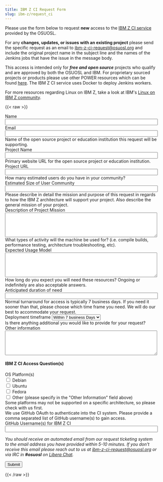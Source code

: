 ```yaml
---
title: IBM Z CI Request Form
slug: ibm-z/request_ci
---
```


Please use the form below to request **new** access to the [IBM Z CI service](/services/ibm-z) provided by the OSUOSL.

For any **changes, updates, or issues with an existing project** please send the specific request as an email to
[ibm-z-ci-request@osuosl.org](mailto:ibm-z-ci-request@osuosl.org) and include the original project name in the subject
line and the names of the Jenkins jobs that have the issue in the message body.

This access is intended only for **_free and open source_** projects who qualify and are approved by both the OSUOSL and
IBM. For proprietary sourced projects or products please use other POWER resources which can be found
[here](https://developer.ibm.com/linuxonpower/cloud-resources/). The IBM Z CI service uses Docker to deploy Jenkins
workers.

For more resources regarding Linux on IBM Z, take a look at IBM's
[Linux on IBM Z community](https://www.ibm.com/developerworks/community/groups/community/lozopensource).

{{< raw >}}

<div id="content">
<!-- Formsender error script -->
<script src="../../../js/formsender-error.js"></script>
  <form class="webform-client-form" enctype="multipart/form-data"
    action="https://formsender.osuosl.org:443" method="post" id="webform-client-form-1086" accept-charset="UTF-8">
    <div>
      <div class="form-item webform-component webform-component-textfield" id="webform-component-name">
        <label for="edit-submitted-name">Name <span class="form-required" title="This field is required."></span>
        </label>
        <input type="text" id="edit-submitted-name" name="name" value="" size="60" maxlength="128" class="form-text
        required" />
      </div>
      <div class="form-item webform-component webform-component-email" id="webform-component-email">
        <label for="edit-submitted-email">Email <span class="form-required" title="This field is required."></span>
        </label>
        <input class="email form-text form-email required" type="email" id="edit-submitted-email" name="email"
        size="60" />
      </div>
      <div class="form-item webform-component webform-component-textfield" id="webform-component-project-name">
        <div class="description">Name of the open source project or education institution this request will be
        supporting.</div>
        <label for="edit-submitted-project-name">Project Name <span class="form-required"
            title="This field is required."></span></label>
        <input type="text" id="edit-submitted-project-name" name="project_name" value="" size="60" maxlength="128"
        class="form-text required" />
      </div>
      <div class="form-item webform-component webform-component-textfield" id="webform-component-project-url">
        <div class="description">Primary website URL for the open source project or education institution.</div>
        <label for="edit-submitted-project-url">Project URL <span class="form-required" title="This field is required.">
            </span></label>
        <input type="text" id="edit-submitted-project-url" name="project_url" value="" size="60" maxlength="128"
        class="form-text required" />
      </div>
      <div class="form-item webform-component webform-component-textfield" id="webform-component-community-size">
        <div class="description">How many estimated users do you have in your community?</div>
        <label for="edit-submitted-community-size">Estimated Size of User Community <span class="form-required"
        title="This field is required."></span></label>
        <input type="text" id="edit-submitted-community-size" name="est_size_of_user_community" value="" size="60"
        maxlength="128" class="form-text required" />
      </div>
      <div class="form-item webform-component webform-component-textarea" id="webform-component-mission">
        <div class="description">Please describe in detail the mission and purpose of this request in regards to how
        the IBM Z architecture will support your project. Also describe the general mission of your project.</div>
        <label for="edit-submitted-mission">Description of Project Mission <span class="form-required"
            title="This field is required."></span></label>
        <div class="form-textarea-wrapper resizable"><textarea id="edit-submitted-mission"
        name="description_of_project_mission" cols="60" rows="5" class="form-textarea required"></textarea></div>
      </div>
      <div class="form-item webform-component webform-component-textarea" id="webform-component-usage">
        <div class="description">What types of activity will the machine be used for? (i.e. compile builds, performance
        testing, architecture troubleshooting, etc).</div>
        <label for="edit-submitted-usage">Expected Usage Model <span class="form-required"
            title="This field is required."></span></label>
        <div class="form-textarea-wrapper resizable"><textarea id="edit-submitted-usage" name="expected_usage_model"
        cols="60" rows="5" class="form-textarea required"></textarea></div>
      </div>
      <div class="form-item webform-component webform-component-textfield" id="webform-component-duration">
        <div class="description">How long do you expect you will need these resources? Ongoing or indefinitely are also
        acceptable answers.</div>
        <label for="edit-submitted-duration">Anticipated duration of need <span class="form-required"
            title="This field is required."></span></label>
        <input type="text" id="edit-submitted-duration" name="anticipated_duration_of_need" value="" size="60"
        maxlength="128" class="form-text required" />
      </div>
      <div class="form-item webform-component webform-component-select" id="webform-component-deployment-timeframe">
        <div class="description">Normal turnaround for access is typically 7 business days. If you need it sooner than
        that, please choose which time frame you need. We will do our best to accommodate your request. </div>
        <label for="edit-submitted-deployment-timeframe">Deployment timeframe </label>
        <select id="edit-submitted-deployment-timeframe" name="deployment_timeframe" class="form-select">
          <option value="Within 7 business Days" selected="selected">Within 7 business Days</option>
          <option value="Within 3 business Days">Within 3 business Days</option>
          <option value="Within 1 business Days">Within 1 business Day</option>
        </select>
      </div>
      <div class="form-item webform-component webform-component-textarea" id="webform-component-other-information">
        <div class="description">Is there anything additional you would like to provide for your request?</div>
        <label for="edit-submitted-other-information">Other information </label>
        <div class="form-textarea-wrapper resizable"><textarea id="edit-submitted-other-information"
        name="other_information" cols="60" rows="5" class="form-textarea"></textarea></div>
      </div>
      <h4>IBM Z CI Access Question(s)</h4>
      <div class="webform-component" id="webform-component-platforms">
        <label for="webform-component-platforms">OS Platform(s) <span class="form-required"
            title="This field is required."></span></label>
        <div class="form-inline">
          <input type="checkbox" id="edit-submitted-debian" class="form-checkbox" name="platform_debian"
            value="requested" />
          <label for="edit-submitted-debian">Debian</label>
        </div>
        <div class="form-inline">
          <input type="checkbox" id="edit-submitted-ubuntu" class="form-checkbox" name="platform_ubuntu"
            value="requested" />
          <label for="edit-submitted-ubuntu">Ubuntu</label>
        </div>
        <div class="form-inline">
          <input type="checkbox" id="edit-submitted-fedora" class="form-checkbox" name="platform_fedora"
            value="requested" />
          <label for="edit-submitted-fedora">Fedora</label>
        </div>
        <div class="form-inline">
          <input type="checkbox" id="edit-submitted-other" class="form-checkbox" name="platform_other"
            value="requested" />
          <label for="edit-submitted-other">Other (please specify in the "Other Information" field above)</label>
        </div>
        <div class="description">Some platforms may not be supported on a specific architecture, so please check with
            us first.</div>
      </div>
      <div class="form-item webform-component webform-component-textfield" id="webform-component-ci-github">
        <div class="description">We use GitHub OAuth to authenticate into the CI system. Please provide a comma
        separated list of GitHub username(s) to gain access.</div>
        <label for="edit-submitted-ci-github">GitHub Username(s) for IBM Z CI <span class="form-required"
            title="This field is required."></span></label>
        <input type="text" id="edit-submitted-ci-github" name="ci-github" value="" size="60" maxlength="128"
            class="form-text required" />
      </div>
      <p><i>You should receive an automated email from our request ticketing system to the email address you have
      provided within 5-10 minutes.  If you don't receive this email please reach out to us at
      <a href="mailto:ibm-z-ci-request@osuosl.org">ibm-z-ci-request@osuosl.org</a> or via IRC in <b>#osuosl</b> on
      <a href="https://libera.chat/">Libera Chat</a>.</i></p>
      <div class="g-recaptcha" data-sitekey="6LeOugIAAAAAALZJU8MBrWbtN6NC9sMGCu8Xgb41"></div>
      <!-- Formsender Settings -->
      <input type="hidden" name="last_name" value="" />
      <input type="hidden" name="token"
        value="F0Ne39VckLbyzIrhHL2sYVL545kmgqx4rghGY3LulJTlut4oxLFIxky5xE32aHnrxHWHIP9F6fgvGY4G" />
      <input type="hidden" name="redirect" value="https://www.osuosl.org/form-submitted" />
      <input type="hidden" name="mail_subject_prefix" value="New IBM Z CI Request" />
      <input type="hidden" name="mail_subject_key" value="project_name" />
      <input type="hidden" name="send_to" value="IBM-Z-CI" />
      <!-- /Formsender Settings -->
      <div class="form-actions form-wrapper" id="edit-actions"><input type="submit" id="edit-submit" name="op"
      value="Submit" class="form-submit" /></div>
    </div>
  </form>
</div>
{{< /raw >}}
